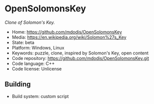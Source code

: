 # OpenSolomonsKey

_Clone of Solomon's Key._

- Home: https://github.com/mdodis/OpenSolomonsKey
- Media: https://en.wikipedia.org/wiki/Solomon%27s_Key
- State: beta
- Platform: Windows, Linux
- Keywords: puzzle, clone, inspired by Solomon's Key, open content
- Code repository: https://github.com/mdodis/OpenSolomonsKey.git
- Code language: C++
- Code license: Unlicense

## Building

- Build system: custom script